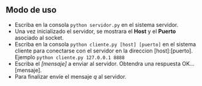 <h2>Modo de uso</h2>
<ul>
  <li>Escriba en la consola <code>python servidor.py</code> en el sistema servidor.</li>
  <li>Una vez inicializado el servidor, se mostrara el <b>Host</b> y el <b>Puerto</b> asociado al socket.</li>
  <li>Escriba en la consola <code>python cliente.py [host] [puerto]</code> en el sistema cliente para conectarse con el servidor en la direccion [host]:[puerto]. Ejemplo <code>python cliente.py 127.0.0.1 8888</code></li>
  <li>Escriba el <i>[mensaje]</i> a enviar al servidor. Obtendra una respuesta OK...[mensaje].</li>
  <li>Para finalizar envíe el mensaje <i>q</i> al servidor.</li>
</ul>

